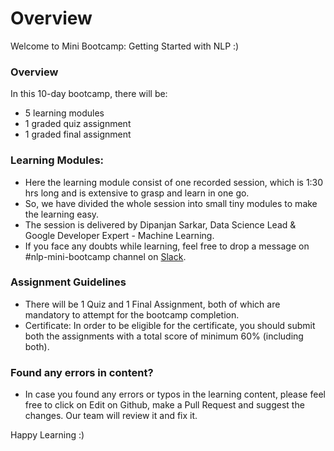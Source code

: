 # Overview

Welcome to Mini Bootcamp: Getting Started with NLP :\)

### Overview

In this 10-day bootcamp, there will be:

* 5 learning modules
* 1 graded quiz assignment
* 1 graded final assignment

### Learning Modules:

* Here the learning module consist of one recorded session, which is 1:30 hrs long and is extensive to grasp and learn in one go.
* So, we have divided the whole session into small tiny modules to make the learning easy.
* The session is delivered by Dipanjan Sarkar, Data Science Lead & Google Developer Expert - Machine Learning.
* If you face any doubts while learning, feel free to drop a message on \#nlp-mini-bootcamp channel on [Slack](https://join.slack.com/t/dphibootcamp/shared_invite/zt-ndk1sg93-31J2Fnzn~pLkbqMTCJrfaw).

### Assignment Guidelines

* There will be 1 Quiz and 1 Final Assignment, both of which are mandatory to attempt for the bootcamp completion.
* Certificate: In order to be eligible for the certificate, you should submit both the assignments with a total score of minimum 60% \(including both\).

### Found any errors in content?

* In case you found any errors or typos in the learning content, please feel free to click on Edit on Github, make a Pull Request and suggest the changes. Our team will review it and fix it.

 Happy Learning :\)

